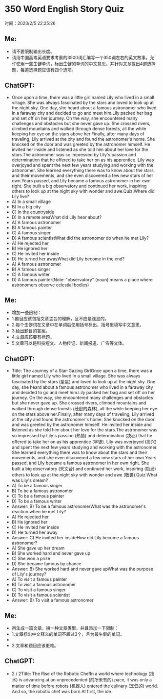 # 350 Word English Story Quiz
 时间：2023/2/5 22:25:26

## Me: 
* 请不要限制输出长度。
* 请用中国高考英语要求考察的3500词汇编写一个350词左右的英文故事，允许使用一些生僻单词，标出生僻的单词的中文意思，并针对文章提出4道选择题，每道选择题应该有四个选项。


## ChatGPT: 
* Once upon a time, there was a little girl named Lily who lived in a small village. She was always fascinated by the stars and loved to look up at the night sky. One day, she heard about a famous astronomer who lived in a faraway city and decided to go and meet him.Lily packed her bag and set off on her journey. On the way, she encountered many challenges and obstacles but she never gave up. She crossed rivers, climbed mountains and walked through dense forests, all the while keeping her eye on the stars above her.Finally, after many days of traveling, Lily arrived at the city and found the astronomer's home. She knocked on the door and was greeted by the astronomer himself. He invited her inside and listened as she told him about her love for the stars.The astronomer was so impressed by Lily's passion and determination that he offered to take her on as his apprentice. Lily was overjoyed and spent the next few years studying and working with the astronomer. She learned everything there was to know about the stars and their movements, and she even discovered a few new stars of her own.Years passed, and Lily became a famous astronomer in her own right. She built a big observatory and continued her work, inspiring others to look up at the night sky with wonder and awe.Quiz:Where did Lily live?
* A) In a small village
* B) In a big city
* C) In the countryside
* D) In a remote areaWhat did Lily hear about?
* A) A famous astronomer
* B) A famous painter
* C) A famous singer
* D) A famous scientistWhat did the astronomer do when he met Lily?
* A) He rejected her
* B) He ignored her
* C) He invited her inside
* D) He turned her awayWhat did Lily become in the end?
* A) A famous astronomer
* B) A famous singer
* C) A famous writer
* D) A famous painter(Note: "observatory" (noun) means a place where astronomers observe celestial bodies)


## Me: 
* 增加一些限制：
* 1.题目应该包括文章主旨的理解，且不应是浅显的。
* 2.每个生僻词在文章中在单词后使用括号标出，括号里填写中文意思。
* 3.给出题目的答案。
* 4.文章应该要有标题。
* 5.文章可以是科技短文、人物传记、新闻报道、广告等文体。


## ChatGPT: 
* Title: The Journey of a Star-Gazing GirlOnce upon a time, there was a little girl named Lily who lived in a small village. She was always fascinated by the stars (星星) and loved to look up at the night sky. One day, she heard about a famous astronomer who lived in a faraway city and decided to go and meet him.Lily packed her bag and set off on her journey. On the way, she encountered many challenges and obstacles but she never gave up. She crossed rivers, climbed mountains and walked through dense forests (茂密的森林), all the while keeping her eye on the stars above her.Finally, after many days of traveling, Lily arrived at the city and found the astronomer's home. She knocked on the door and was greeted by the astronomer himself. He invited her inside and listened as she told him about her love for the stars.The astronomer was so impressed by Lily's passion (热情) and determination (决心) that he offered to take her on as his apprentice (学徒). Lily was overjoyed (高兴) and spent the next few years studying and working with the astronomer. She learned everything there was to know about the stars and their movements, and she even discovered a few new stars of her own.Years passed, and Lily became a famous astronomer in her own right. She built a big observatory (天文台) and continued her work, inspiring (启发) others to look up at the night sky with wonder and awe (敬畏).Quiz:What was Lily's dream?
* A) To be a famous singer
* B) To be a famous astronomer
* C) To be a famous painter
* D) To be a famous writer
* Answer: B) To be a famous astronomerWhat was the astronomer's reaction when he met Lily?
* A) He rejected her
* B) He ignored her
* C) He invited her inside
* D) He turned her away
* Answer: C) He invited her insideHow did Lily become a famous astronomer?
* A) She gave up her dream
* B) She worked hard and never gave up
* C) She won a prize
* D) She became famous by chance
* Answer: B) She worked hard and never gave upWhat was the purpose of Lily's journey?
* A) To visit a famous painter
* B) To visit a famous astronomer
* C) To visit a famous singer
* D) To visit a famous scientist
* Answer: B) To visit a famous astronomer


## Me: 
* 再生成一篇文章，换一种文章类型，并且添加一下限制：
* 1.文章标出中文释义的单词不超过3个，且为最生僻的单词。
* 
* 2.文章和题目应该更难。


## ChatGPT: 
* 2 / 2Title: The Rise of the Robotic ChefIn a world where technology (技术) is advancing at an unprecedented (前所未有的) pace, it was only a matter of time before robots (机器人) entered the culinary (烹饪的) world. And so, the robotic chef was born.At first, the ide


